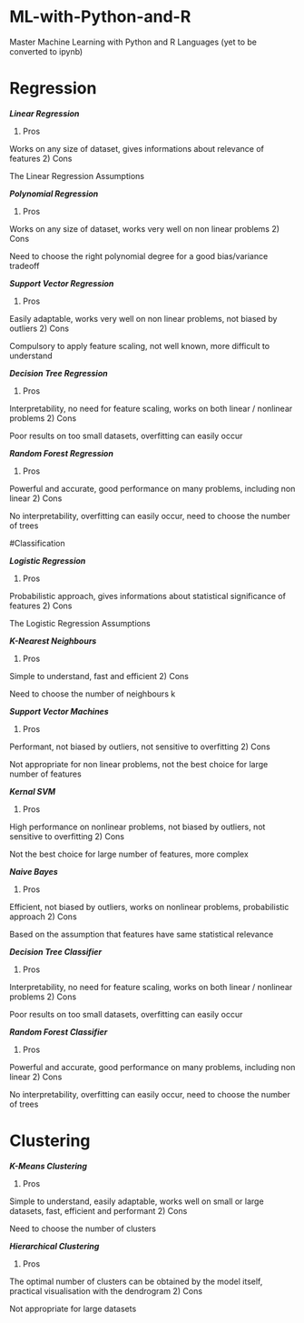 # ML-with-Python-and-R
Master Machine Learning with Python and R Languages (yet to be converted to ipynb)

# Regression

***Linear Regression***
1) Pros

Works on any size of dataset, gives
informations about relevance of features
2) Cons

The Linear Regression Assumptions

***Polynomial Regression***
1) Pros

Works on any size of dataset, works very
well on non linear problems
2) Cons

Need to choose the right polynomial degree
for a good bias/variance tradeoff

***Support Vector Regression***
1) Pros

Easily adaptable, works very well on non
linear problems, not biased by outliers
2) Cons

Compulsory to apply feature scaling, not
well known, more difficult to understand

***Decision Tree Regression***
1) Pros

Interpretability, no need for feature scaling,
works on both linear / nonlinear problems
2) Cons

Poor results on too small datasets,
overfitting can easily occur

***Random Forest Regression***
1) Pros

Powerful and accurate, good performance
on many problems, including non linear
2) Cons

No interpretability, overfitting can easily
occur, need to choose the number of trees

#Classification

***Logistic Regression***
1) Pros

Probabilistic approach, gives informations
about statistical significance of features 
2) Cons

The Logistic Regression Assumptions

***K-Nearest Neighbours***
1) Pros

Simple to understand, fast and efficient 
2) Cons

Need to choose the number of neighbours k

***Support Vector Machines***
1) Pros

Performant, not biased by outliers,
not sensitive to overfitting
2) Cons

Not appropriate for non linear problems, not
the best choice for large number of features

***Kernal SVM***
1) Pros

High performance on nonlinear problems, not
biased by outliers, not sensitive to overfitting
2) Cons

Not the best choice for large number of
features, more complex

***Naive Bayes***
1) Pros

Efficient, not biased by outliers, works on
nonlinear problems, probabilistic approach
2) Cons

Based on the assumption that features
have same statistical relevance

***Decision Tree Classifier***
1) Pros

Interpretability, no need for feature scaling,
works on both linear / nonlinear problems
2) Cons

Poor results on too small datasets,
overfitting can easily occur

***Random Forest Classifier***
1) Pros

Powerful and accurate, good performance on
many problems, including non linear
2) Cons

No interpretability, overfitting can easily
occur, need to choose the number of trees

# Clustering

***K-Means Clustering***
1) Pros

Simple to understand, easily adaptable,
works well on small or large datasets,
fast, efficient and performant
2) Cons

Need to choose the number of clusters

***Hierarchical Clustering***
1) Pros

The optimal number of clusters can be
obtained by the model itself, practical
visualisation with the dendrogram
2) Cons

Not appropriate for large datasets
